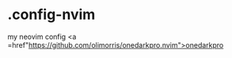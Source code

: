 # .config-nvim
my neovim config
<a =href"https://github.com/olimorris/onedarkpro.nvim">onedarkpro</a>
